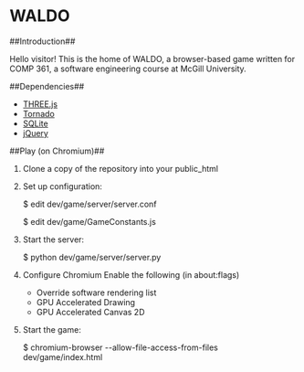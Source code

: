 WALDO
=====

##Introduction##

Hello visitor! This is the home of WALDO, a browser-based game written for COMP 361, a software engineering course at McGill University.

##Dependencies##

* [THREE.js](https://github.com/mrdoob/three.js/)
* [Tornado](https://github.com/facebook/tornado/)
* [SQLite](http://www.sqlite.org/)
* [jQuery](http://jquery.com/)

##Play (on Chromium)##

1. Clone a copy of the repository into your public\_html
2. Set up configuration:

    $ edit dev/game/server/server.conf  
    
    $ edit dev/game/GameConstants.js  
    
3. Start the server:

    $ python dev/game/server/server.py  
    
4. Configure Chromium 
     Enable the following (in about:flags)
    * Override software rendering list
    * GPU Accelerated Drawing
    * GPU Accelerated Canvas 2D
5. Start the game:
    
    $ chromium-browser --allow-file-access-from-files dev/game/index.html

